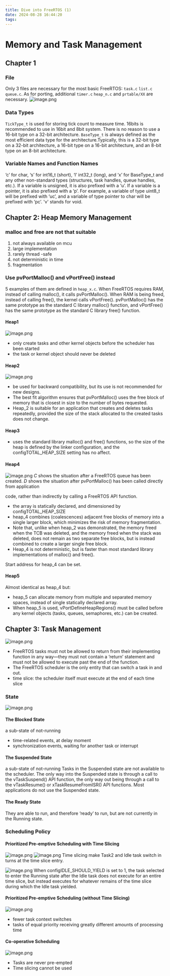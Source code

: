 ```yaml
---
title: Dive into FreeRTOS (1)
date: 2024-08-28 16:44:20
tags:
---
```

# Memory and Task Management
## Chapter 1
### File
Only 3 files are necessary for the most basic FreeRTOS: `task.c`  `list.c`  `queue.c`. As for porting, additional `timer.c` `heap_n.c`  and `prtable/XX` are necessary. 
![image.png](https://cdn.jsdelivr.net/gh/TANG617/images/202408281646751.png)

###  Data Types
`TickType_t` is used for storing tick count to measure time. 16bits is recommended to use in 16bit and 8bit system. There is no reason to use a 16-bit type on a 32-bit architecture.
`BaseType_t` is always defined as the most efficient data type for the architecture.Typically, this is a 32-bit type on a 32-bit architecture, a 16-bit type on a 16-bit architecture, and an 8-bit type on an 8-bit architecture.

###  Variable Names and Function Names
‘c’ for char, ‘s’ for int16_t (short), ‘l’ int32_t (long), and ‘x’ for BaseType_t and any other non-standard types (structures, task handles, queue handles, etc.).  If a variable is unsigned, it is also prefixed with a ‘u’. If a variable is a pointer, it is also prefixed with a ‘p’. For example, a variable of type uint8_t will be prefixed with ‘uc’, and a variable of type pointer to char will be prefixed with ‘pc’. 'v' stands for void.

## Chapter 2: Heap Memory Management
###  malloc and free are not that suitable
1. not always available on mcu
2. large implementation
3. rarely thread -safe
4. not deterministic in time
5. fragmentation

### Use pvPortMalloc() and vPortFree() instead
5 examples of them are defined in `heap_x.c`.
When FreeRTOS requires RAM, instead of calling malloc(), it calls pvPortMalloc(). When RAM is being freed, instead of calling free(), the kernel calls vPortFree(). pvPortMalloc() has the same prototype as the standard C library malloc() function, and vPortFree() has the same prototype as the standard C library free() function.

#### Heap1
![image.png](https://cdn.jsdelivr.net/gh/TANG617/images/202408281713141.png)

- only create tasks and other kernel objects before the scheduler has been started
- the task or kernel object should never be deleted

#### Heap2
![image.png](https://cdn.jsdelivr.net/gh/TANG617/images/202408281954329.png)
- be used for backward compatibility, but its use is not recommended for new designs.
- The best fit algorithm ensures that pvPortMalloc() uses the free block of memory that is closest in size to the number of bytes requested.
- Heap_2 is suitable for an application that creates and deletes tasks repeatedly, provided the size of the stack allocated to the created tasks does not change.
#### Heap3
- uses the standard library malloc() and free() functions, so the size of the heap is defined by the linker configuration, and the configTOTAL_HEAP_SIZE setting has no affect.

#### Heap4
![image.png](https://cdn.jsdelivr.net/gh/TANG617/images/202408281957948.png)
*C* shows the situation after a FreeRTOS queue has been created.
*D* shows the situation after pvPortMalloc() has been called directly from application

code, rather than indirectly by calling a FreeRTOS API function.
- the array is statically declared, and dimensioned by configTOTAL_HEAP_SIZE
- heap_4 combines (coalescences) adjacent free blocks of memory into a single larger block, which minimizes the risk of memory fragmentation.
- Note that, unlike when heap_2 was demonstrated, the memory freed when the TCB was deleted, and the memory freed when the stack was deleted, does not remain as two separate free blocks, but is instead combined to create a larger single free block.
- Heap_4 is not deterministic, but is faster than most standard library implementations of malloc() and free().

Start address for heap_4 can be set.

#### Heap5
Almost identical as heap_4 but:
- heap_5 can allocate memory from multiple and separated memory spaces, instead of single statically declared array.
- When heap_5 is used, vPortDefineHeapRegions() must be called before any kernel objects (tasks, queues, semaphores, etc.) can be created.

## Chapter 3: Task Management
![image.png](https://cdn.jsdelivr.net/gh/TANG617/images/202408291133656.png)

- FreeRTOS tasks must not be allowed to return from their implementing function in any way—they must not contain a ‘return’ statement and must not be allowed to execute past the end of the function.
- The FreeRTOS scheduler is the only entity that can switch a task in and out.
- time slice: the scheduler itself must execute at the end of each time slice


### State

![image.png](https://cdn.jsdelivr.net/gh/TANG617/images/202408291140840.png)

#### The Blocked State
a sub-state of not-running
- time-related events, at delay moment
- synchronization events, waiting for another task or interrupt

#### The Suspended State
a sub-state of not-running
Tasks in the Suspended state are not available to the scheduler. The only way into the Suspended state is through a call to the vTaskSuspend() API function, the only way out being through a call to the vTaskResume() or xTaskResumeFromISR() API functions. Most applications do not use the Suspended state.

#### The Ready State
They are able to run, and therefore ‘ready’ to run, but are not currently in the Running state.

### Scheduling Policy
#### Prioritized Pre-emptive Scheduling with Time Slicing
![image.png](https://cdn.jsdelivr.net/gh/TANG617/images/202408291152518.png)
![image.png](https://cdn.jsdelivr.net/gh/TANG617/images/202408291200867.png)
Time slicing make Task2 and Idle task switch in turns at the time slice entry.

![image.png](https://cdn.jsdelivr.net/gh/TANG617/images/202408291203716.png)
When configIDLE_SHOULD_YIELD is set to 1, the task selected to enter the Running state after the Idle task does not execute for an entire time slice, but instead executes for whatever remains of the time slice during which the Idle task yielded.
#### Prioritized Pre-emptive Scheduling (without Time Slicing)
![image.png](https://cdn.jsdelivr.net/gh/TANG617/images/202408291205077.png)
- fewer task context switches
- tasks of equal priority receiving greatly different amounts of processing time

#### Co-operative Scheduling
![image.png](https://cdn.jsdelivr.net/gh/TANG617/images/202408291209751.png)
- Tasks are never pre-empted
- Time slicing cannot be used




